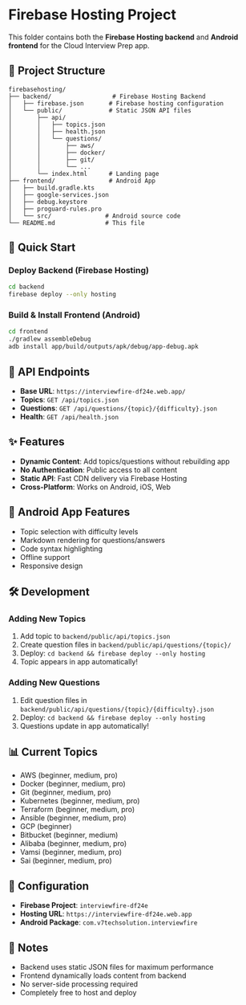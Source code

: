 # Firebase Hosting Project

This folder contains both the **Firebase Hosting backend** and **Android frontend** for the Cloud Interview Prep app.

## 📁 Project Structure

```
firebasehosting/
├── backend/                 # Firebase Hosting Backend
│   ├── firebase.json       # Firebase hosting configuration
│   └── public/             # Static JSON API files
│       ├── api/
│       │   ├── topics.json
│       │   ├── health.json
│       │   └── questions/
│       │       ├── aws/
│       │       ├── docker/
│       │       ├── git/
│       │       └── ...
│       └── index.html      # Landing page
├── frontend/               # Android App
│   ├── build.gradle.kts
│   ├── google-services.json
│   ├── debug.keystore
│   ├── proguard-rules.pro
│   └── src/               # Android source code
└── README.md              # This file
```

## 🚀 Quick Start

### Deploy Backend (Firebase Hosting)
```bash
cd backend
firebase deploy --only hosting
```

### Build & Install Frontend (Android)
```bash
cd frontend
./gradlew assembleDebug
adb install app/build/outputs/apk/debug/app-debug.apk
```

## 🔗 API Endpoints

- **Base URL**: `https://interviewfire-df24e.web.app/`
- **Topics**: `GET /api/topics.json`
- **Questions**: `GET /api/questions/{topic}/{difficulty}.json`
- **Health**: `GET /api/health.json`

## ✨ Features

- **Dynamic Content**: Add topics/questions without rebuilding app
- **No Authentication**: Public access to all content
- **Static API**: Fast CDN delivery via Firebase Hosting
- **Cross-Platform**: Works on Android, iOS, Web

## 📱 Android App Features

- Topic selection with difficulty levels
- Markdown rendering for questions/answers
- Code syntax highlighting
- Offline support
- Responsive design

## 🛠️ Development

### Adding New Topics
1. Add topic to `backend/public/api/topics.json`
2. Create question files in `backend/public/api/questions/{topic}/`
3. Deploy: `cd backend && firebase deploy --only hosting`
4. Topic appears in app automatically!

### Adding New Questions
1. Edit question files in `backend/public/api/questions/{topic}/{difficulty}.json`
2. Deploy: `cd backend && firebase deploy --only hosting`
3. Questions update in app automatically!

## 📊 Current Topics

- AWS (beginner, medium, pro)
- Docker (beginner, medium, pro)
- Git (beginner, medium, pro)
- Kubernetes (beginner, medium, pro)
- Terraform (beginner, medium, pro)
- Ansible (beginner, medium, pro)
- GCP (beginner)
- Bitbucket (beginner, medium)
- Alibaba (beginner, medium, pro)
- Vamsi (beginner, medium, pro)
- Sai (beginner, medium, pro)

## 🔧 Configuration

- **Firebase Project**: `interviewfire-df24e`
- **Hosting URL**: `https://interviewfire-df24e.web.app`
- **Android Package**: `com.v7techsolution.interviewfire`

## 📝 Notes

- Backend uses static JSON files for maximum performance
- Frontend dynamically loads content from backend
- No server-side processing required
- Completely free to host and deploy
